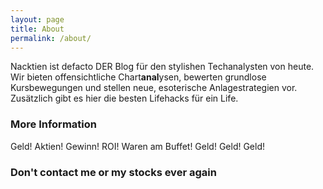 ```yaml
---
layout: page
title: About
permalink: /about/
---
```


Nacktien ist defacto DER Blog für den stylishen Techanalysten von heute. Wir bieten offensichtliche Chart**anal**ysen, bewerten grundlose Kursbewegungen und stellen neue, esoterische Anlagestrategien vor. Zusätzlich gibt es hier die besten Lifehacks für ein Life.

### More Information

Geld! Aktien! Gewinn! ROI! Waren am Buffet! Geld! Geld! Geld! 

### Don't contact me or my stocks ever again
